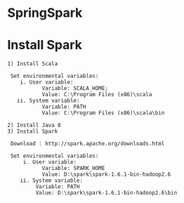 # SpringSpark


# Install Spark 
    1) Install Scala
     
	 Set environmental variables:
        i. User variable:
			   Variable: SCALA_HOME;
			   Value: C:\Program Files (x86)\scala
       ii. System variable:
			   Variable: PATH
			   Value: C:\Program Files (x86)\scala\bin
		   
	2) Install Java 8
	3) Install Spark 
	     
	 Download : http://spark.apache.org/downloads.html
		  
	 Set environmental variables:
	     i. User variable:
			   Variable: SPARK_HOME
			   Value: D:\spark\spark-1.6.1-bin-hadoop2.6
		ii. System variable:
			 Variable: PATH
			 Value: D:\spark\spark-1.6.1-bin-hadoop2.6\bin

		    
